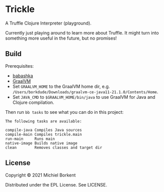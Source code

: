 # Trickle

A Truffle Clojure Interpreter (playground).

Currently just playing around to learn more about Truffle. It might turn into
something more useful in the future, but no promises!

## Build

Prerequisites:

- [babashka](https://github.com/babashka/babashka#installation)
- [GraalVM](https://www.graalvm.org/)
- Set `GRAALVM_HOME` to the GraalVM home dir, e.g. `/Users/borkdude/Downloads/graalvm-ce-java11-21.1.0/Contents/Home`.
- Set `JAVA_CMD` to `$GRAALVM_HOME/bin/java` to use GraalVM for Java and Clojure compilation.

Then run `bb tasks` to see what you can do in this project:

``` text
The following tasks are available:

compile-java Compiles Java sources
compile-main Compiles trickle.main
run-main     Runs main
native-image Builds native image
clean        Removes classes and target dir
```

## License

Copyright © 2021 Michiel Borkent

Distributed under the EPL License. See LICENSE.
